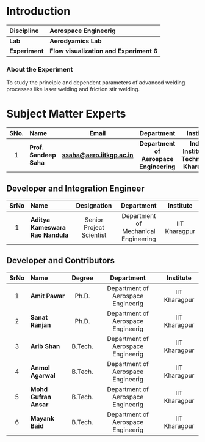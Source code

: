 # Introduction

<b>Discipline | <b> Aerospace Engineerig
:--|:--|
<b> Lab | <b> Aerodyamics Lab
<b> Experiment|     <b> Flow visualization and Experiment 6

### About the Experiment 

To study the principle and dependent parameters of advanced welding processes like laser welding and friction stir welding.

# Subject Matter Experts
| SNo. | Name | Email | Department | Institute | Profile |
| :---: | :--- | :---: | :---: | :---: | :---: |
| 1 | **Prof. Sandeep Saha** | **ssaha@aero.iitkgp.ac.in** | **Department of Aerospace Engineering**| **Indian Institute of Technology Kharagpur** | ***[Profile](https://www.iitkgp.ac.in/department/AE/faculty/ae-ssaha)*** |

## Developer and Integration Engineer
| SrNo | Name | Designation | Department | Institute |
| :---: | :--- | :---: | :---: | :---: |
| 1 | **Aditya Kameswara Rao Nandula** | Senior Project Scientist | Department of Mechanical Engineering | IIT Kharagpur |

## Developer and Contributors
| SrNo | Name | Degree | Department | Institute |
| :---: | :--- | :---: | :---: | :---: |
| 1 | **Amit Pawar** | Ph.D. | Department of Aerospace Engineerig | IIT Kharagpur |
| 2 | **Sanat Ranjan** | Ph.D. | Department of Aerospace Engineerig | IIT Kharagpur |
| 3 | **Arib Shan** | B.Tech. | Department of Aerospace Engineerig | IIT Kharagpur |
| 4 | **Anmol Agarwal** | B.Tech. | Department of Aerospace Engineerig | IIT Kharagpur |
| 5 | **Mohd Gufran Ansar** | B.Tech. | Department of Aerospace Engineerig | IIT Kharagpur |
| 6 | **Mayank Baid** | B.Tech. | Department of Aerospace Engineerig | IIT Kharagpur |